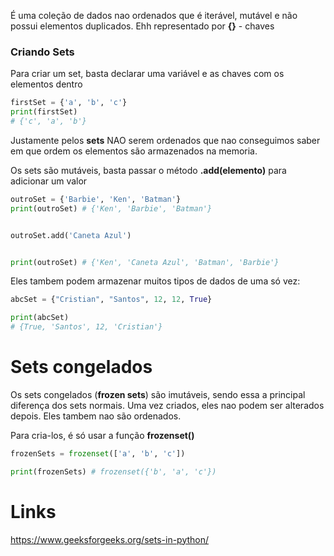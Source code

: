 É uma coleção de dados nao ordenados que é iterável, mutável e não possui elementos duplicados. Ehh representado por **{}** - chaves


### Criando Sets

Para criar um set, basta declarar uma variável e as chaves com os elementos dentro
```python
firstSet = {'a', 'b', 'c'}
print(firstSet)
# {'c', 'a', 'b'}
```

Justamente pelos **sets** NAO serem ordenados que nao conseguimos saber em que ordem os elementos são armazenados na memoria.



Os sets são mutáveis, basta passar o método **.add(elemento)** para adicionar um valor

```python
outroSet = {'Barbie', 'Ken', 'Batman'}
print(outroSet) # {'Ken', 'Barbie', 'Batman'}


outroSet.add('Caneta Azul')


print(outroSet) # {'Ken', 'Caneta Azul', 'Batman', 'Barbie'}

```



Eles tambem podem armazenar muitos tipos de dados de uma só vez:

```python
abcSet = {"Cristian", "Santos", 12, 12, True}

print(abcSet)
# {True, 'Santos', 12, 'Cristian'}
```


# Sets congelados

Os sets congelados (**frozen sets**) são imutáveis, sendo essa a principal diferença dos sets normais. Uma vez criados, eles nao podem ser alterados depois. Eles tambem nao são ordenados.

Para cria-los, é só usar a função **frozenset()**

```python
frozenSets = frozenset(['a', 'b', 'c'])

print(frozenSets) # frozenset({'b', 'a', 'c'})
```


# Links

https://www.geeksforgeeks.org/sets-in-python/